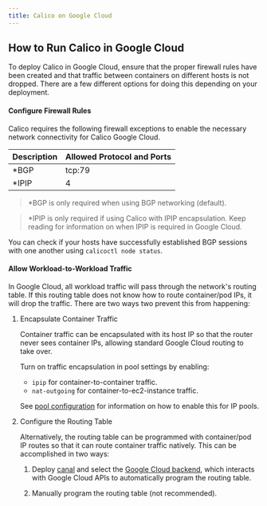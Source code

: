 ```yaml
---
title: Calico on Google Cloud
---
```


## How to Run Calico in Google Cloud

To deploy Calico in Google Cloud, ensure that the proper firewall rules
have been created and that traffic between containers on different hosts is not
dropped. There are a few different options for doing this depending
on your deployment.

#### Configure Firewall Rules

Calico requires the following firewall exceptions to enable the necessary
network connectivity for Calico Google Cloud.

| Description    | Allowed Protocol and Ports |
|:---------------|:---------------------------|
| \*BGP          | tcp:79                     |
| \*IPIP         | 4                          |

>\*BGP is only required when using BGP networking (default).

>\*IPIP is only required if using Calico with IPIP encapsulation.
Keep reading for information on when IPIP is required in Google Cloud.

You can check if your hosts have successfully established BGP sessions with
one another using `calicoctl node status`.

#### Allow Workload-to-Workload Traffic

In Google Cloud, all workload traffic will pass through the network's routing table.
If this routing table does not know how to route container/pod IPs, it will
drop the traffic. There are two ways two prevent this from happening:

1. Encapsulate Container Traffic

   Container traffic can be encapsulated with its host IP so that the router
   never sees container IPs, allowing standard Google Cloud routing to take over.

   Turn on traffic encapsulation in pool settings by enabling:

   - `ipip` for container-to-container traffic.
   - `nat-outgoing` for container-to-ec2-instance traffic.

   See [pool configuration]({{site.baseurl}}/{{page.version}}/reference/calicoctl/resources/ippool) for information on how to enable this for IP pools.

2. Configure the Routing Table

   Alternatively, the routing table can be programmed with container/pod IP
   routes so that it can route container traffic natively.
   This can be accomplished in two ways:

   1. Deploy [canal][canal] and select the [Google Cloud backend][Google Cloud-backend],
      which interacts with Google Cloud APIs to automatically program the routing table.

   2. Manually program the routing table (not recommended).

[canal]: https://github.com/tigera/canal
[Google Cloud-backend]: https://github.com/coreos/flannel#backends
